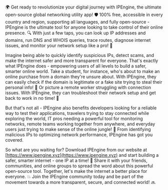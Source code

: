 🌍 Get ready to revolutionize your digital journey with IPEngine, the ultimate open-source global networking utility app! 🛡️ 100% free, accessible in every country and region, supporting all languages, and fully open-source - IPEngine is the ultimate tool for anyone looking to take control of their online presence. 🔍 With just a few taps, you can look up IP addresses and domains, run DNS and WHOIS queries, trace routes, diagnose internet issues, and monitor your network setup like a pro! 📡

Imagine being able to quickly identify suspicious IPs, detect scams, and make the internet safer and more transparent for everyone. That's exactly what IPEngine does - empowering users of all levels to build a safer, smarter online world. Take a student, for instance, who's about to make an online purchase from a domain they're unsure about. With IPEngine, they can easily check if the domain is legitimate or a fake site trying to steal their personal info! 💸 Or picture a remote worker struggling with connection issues. With IPEngine, they can troubleshoot their network setup and get back to work in no time! 🚀

But that's not all - IPEngine also benefits developers looking for a reliable way to test their applications, travelers trying to stay connected while exploring the world, IT pros needing a powerful tool for monitoring networks, remote teams working together from anywhere, and everyday users just trying to make sense of the online jungle! 🌳 From identifying malicious IPs to optimizing network performance, IPEngine has got you covered.

So what are you waiting for? Download IPEngine from our website at [https://www.ipengine.xyz](https://www.ipengine.xyz) and start building a safer, smarter internet - one IP at a time! 🚀 Share it with your friends, communities, and online groups to spread the word about this powerful open-source tool. Together, let's make the internet a better place for everyone. 💥 Join the IPEngine community today and be part of the movement towards a more transparent, secure, and connected world! 🔜